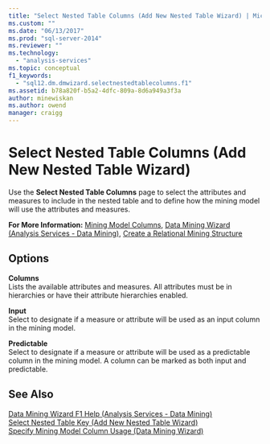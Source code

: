 ```yaml
---
title: "Select Nested Table Columns (Add New Nested Table Wizard) | Microsoft Docs"
ms.custom: ""
ms.date: "06/13/2017"
ms.prod: "sql-server-2014"
ms.reviewer: ""
ms.technology: 
  - "analysis-services"
ms.topic: conceptual
f1_keywords: 
  - "sql12.dm.dmwizard.selectnestedtablecolumns.f1"
ms.assetid: b78a820f-b5a2-4dfc-809a-8d6a949a3f3a
author: minewiskan
ms.author: owend
manager: craigg
---
```

# Select Nested Table Columns (Add New Nested Table Wizard)
  Use the **Select Nested Table Columns** page to select the attributes and measures to include in the nested table and to define how the mining model will use the attributes and measures.  
  
 **For More Information:** [Mining Model Columns](data-mining/mining-model-columns.md), [Data Mining Wizard &#40;Analysis Services - Data Mining&#41;](data-mining/data-mining-wizard-analysis-services-data-mining.md), [Create a Relational Mining Structure](data-mining/create-a-relational-mining-structure.md)  
  
## Options  
 **Columns**  
 Lists the available attributes and measures. All attributes must be in hierarchies or have their attribute hierarchies enabled.  
  
 **Input**  
 Select to designate if a measure or attribute will be used as an input column in the mining model.  
  
 **Predictable**  
 Select to designate if a measure or attribute will be used as a predictable column in the mining model. A column can be marked as both input and predictable.  
  
## See Also  
 [Data Mining Wizard F1 Help &#40;Analysis Services - Data Mining&#41;](data-mining-wizard-f1-help-analysis-services-data-mining.md)   
 [Select Nested Table Key &#40;Add New Nested Table Wizard&#41;](select-nested-table-key-add-new-nested-table-wizard.md)   
 [Specify Mining Model Column Usage &#40;Data Mining Wizard&#41;](specify-mining-model-column-usage-data-mining-wizard.md)  
  
  
